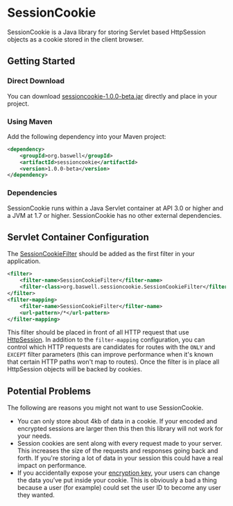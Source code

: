 SessionCookie
======

SessionCookie is a Java library for storing Servlet based HttpSession objects as a cookie stored in the client browser. 

## Getting Started

### Direct Download
You can download <a href="https://github.com/baswerc/sessioncookie/releases/download/v1.0.0-beta/sessioncookie-1.0.0-beta.jar">sessioncookie-1.0.0-beta.jar</a> directly and place in your project.

### Using Maven
Add the following dependency into your Maven project:

````xml
<dependency>
    <groupId>org.baswell</groupId>
    <artifactId>sessioncookie</artifactId>
    <version>1.0.0-beta</version>
</dependency>
````
### Dependencies
SessionCookie runs within a Java Servlet container at API 3.0 or higher and a JVM at 1.7 or higher. SessionCookie has no other external dependencies.

## Servlet Container Configuration

The <a href="https://baswerc.github.io/sessioncookie/org/baswell/sessioncookie/SessionCookieFilter.html">SessionCookieFilter</a> should be added as the first filter in your application.

````xml
<filter>
    <filter-name>SessionCookieFilter</filter-name>
    <filter-class>org.baswell.sessioncookie.SessionCookieFilter</filter-class>
</filter>
<filter-mapping>
    <filter-name>SessionCookieFilter</filter-name>
    <url-pattern>/*</url-pattern>
</filter-mapping>
````

This filter should be placed in front of all HTTP request that use <a href="http://docs.oracle.com/javaee/7/api/javax/servlet/http/HttpSession.html">HttpSession</a>. In addition to the `filter-mapping` configuration, you can control which HTTP requests are candidates for routes with the `ONLY` and `EXCEPT` filter parameters
(this can improve performance when it's known that certain HTTP paths won't map to routes). Once the filter is in place all HttpSession objects will be backed by cookies.

## Potential Problems
The following are reasons you might not want to use SessionCookie.

* You can only store about 4kb of data in a cookie. If your encoded and encrypted sessions are larger then this then this library will not work for your needs.
* Session cookies are sent along with every request made to your server. This increases the size of the requests and responses going back and forth. If you're storing a lot of data in your session this could have a real impact on performance.
* If you accidentally expose your <a href="https://baswerc.github.io/sessioncookie/org/baswell/sessioncookie/SessionCookieParameters.html#getSymmetricEncryptionKey--">encryption key</a>, your users can change the data you’ve put inside your cookie. This is obviously a bad a thing because a user (for example) could set the user ID to become any user they wanted.
